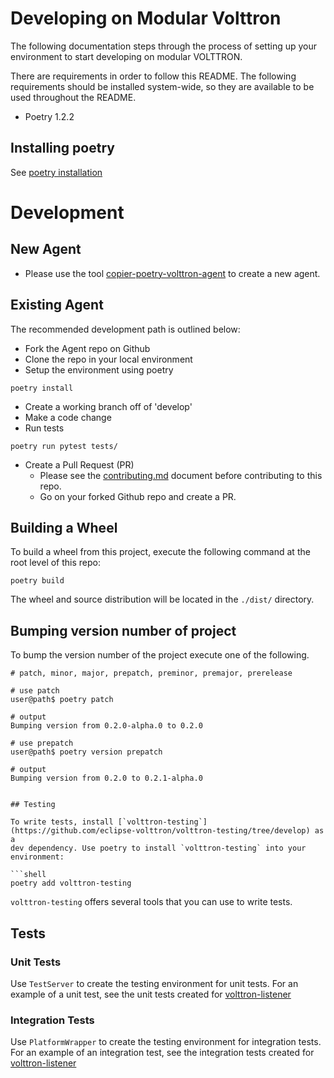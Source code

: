 # Developing on Modular Volttron


The following documentation steps through the process of setting up your environment to start
developing on modular VOLTTRON.

There are requirements in order to follow this README. The following requirements should be installed system-wide, 
so they are available to be used throughout the README.

* Poetry 1.2.2

## Installing poetry
See [poetry installation](https://github.com/eclipse-volttron/volttron-core/tree/develop#poetry)


# Development

##  New Agent 
* Please use the tool [copier-poetry-volttron-agent](https://github.com/VOLTTRON/copier-poetry-volttron-agent/tree/develop) to create a new agent. 

## Existing Agent

The recommended development path is outlined below:

* Fork the Agent repo on Github
* Clone the repo in your local environment
* Setup the environment using poetry

```shell
poetry install 
```

* Create a working branch off of 'develop'
* Make a code change
* Run tests

```shell
poetry run pytest tests/
```
* Create a Pull Request (PR)
  * Please see the [contributing.md](CONTRIBUTING.md) document before contributing to this repo.
  * Go on your forked Github repo and create a PR.  

## Building a Wheel

To build a wheel from this project, execute the following command at the root level of this repo:

```shell
poetry build
```

The wheel and source distribution will be located in the ```./dist/``` directory.

## Bumping version number of project

To bump the version number of the project execute one of the following.

```shell
# patch, minor, major, prepatch, preminor, premajor, prerelease

# use patch
user@path$ poetry patch

# output
Bumping version from 0.2.0-alpha.0 to 0.2.0

# use prepatch
user@path$ poetry version prepatch

# output
Bumping version from 0.2.0 to 0.2.1-alpha.0


## Testing

To write tests, install [`volttron-testing`](https://github.com/eclipse-volttron/volttron-testing/tree/develop) as a 
dev dependency. Use poetry to install `volttron-testing` into your environment:

```shell
poetry add volttron-testing
```

`volttron-testing` offers several tools that you can use to write tests. 

## Tests

### Unit Tests

Use `TestServer` to create the testing environment for unit tests. For an example of a unit test, 
see the unit tests created for [volttron-listener](https://github.com/eclipse-volttron/volttron-listener/blob/develop/tests/test_agent_workings.py)


### Integration Tests

Use `PlatformWrapper` to create the testing environment for integration tests. For an example of an integration test, 
see the integration tests created for [volttron-listener](https://github.com/eclipse-volttron/volttron-listener/blob/develop/tests/test_integration.py)
